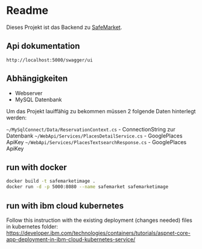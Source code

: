 # Readme

Dieses Projekt ist das Backend zu [SafeMarket](https://devpost.com/software/17_supermarkt_status_reservation_system).


## Api dokumentation

`http://localhost:5000/swagger/ui`


## Abhängigkeiten

- Webserver
- MySQL Datenbank

Um das Projekt lauiffähig zu bekommen müssen 2 folgende Daten hinterlegt werden:

`~/MySqlConnect/Data/ReservationContext.cs` - ConnectionString zur Datenbank
`~/WebApi/Services/PlacesDetailService.cs` - GooglePlaces ApiKey
`~/WebApi/Services/PlacesTextsearchResponse.cs` - GooglePlaces ApiKey

## run with docker
````bash
docker build -t safemarketimage .
docker run -d -p 5000:8080 --name safemarket safemarketimage
````

## run with ibm cloud kubernetes 
Follow this instruction with the existing deployment (changes needed) files in kubernetes folder:
https://developer.ibm.com/technologies/containers/tutorials/aspnet-core-app-deployment-in-ibm-cloud-kubernetes-service/
